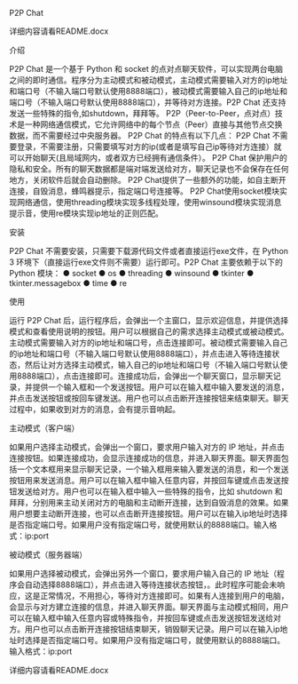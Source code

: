 P2P Chat

详细内容请看README.docx

介绍

  P2P Chat 是一个基于 Python 和 socket 的点对点聊天软件，可以实现两台电脑之间的即时通信。程序分为主动模式和被动模式，主动模式需要输入对方的ip地址和端口号（不输入端口号默认使用8888端口），被动模式需要输入自己的ip地址和端口号（不输入端口号默认使用8888端口），并等待对方连接。P2P Chat 还支持发送一些特殊的指令,如shutdown，拜拜等。
P2P（Peer-to-Peer，点对点）技术是一种网络通信模式，它允许网络中的每个节点（Peer）直接与其他节点交换数据，而不需要经过中央服务器。
P2P Chat 的特点有以下几点：
P2P Chat 不需要登录，不需要注册，只需要填写对方的ip(或者是填写自己ip等待对方连接）就可以开始聊天(且局域网内，或者双方已经拥有通信条件）。
P2P Chat 保护用户的隐私和安全。所有的聊天数据都是端对端发送给对方，聊天记录也不会保存在任何地方，关闭软件后就会自动删除。
P2P Chat提供了一些额外的功能，如自主断开连接，自毁消息，蜂鸣器提示，指定端口号连接等。
P2P Chat使用socket模块实现网络通信，使用threading模块实现多线程处理，使用winsound模块实现消息提示音，使用re模块实现ip地址的正则匹配。

安装

  P2P Chat 不需要安装，只需要下载源代码文件或者直接运行exe文件，在 Python 3 环境下（直接运行exe文件则不需要）运行即可。P2P Chat 主要依赖于以下的 Python 模块：
●	socket
●	os
●	threading
●	winsound
●	tkinter
●	tkinter.messagebox
●	time
●	re

使用

  运行 P2P Chat 后，运行程序后，会弹出一个主窗口，显示欢迎信息，并提供选择模式和查看使用说明的按钮。用户可以根据自己的需求选择主动模式或被动模式。主动模式需要输入对方的ip地址和端口号，点击连接即可。被动模式需要输入自己的ip地址和端口号（不输入端口号默认使用8888端口），并点击进入等待连接状态，然后让对方选择主动模式，输入自己的ip地址和端口号（不输入端口号默认使用8888端口），点击连接即可。连接成功后，会弹出一个聊天窗口，显示聊天记录，并提供一个输入框和一个发送按钮。用户可以在输入框中输入要发送的消息，并点击发送按钮或按回车键发送。用户也可以点击断开连接按钮来结束聊天。聊天过程中，如果收到对方的消息，会有提示音响起。
  
  主动模式（客户端）
 
如果用户选择主动模式，会弹出一个窗口，要求用户输入对方的 IP 地址，并点击连接按钮。如果连接成功，会显示连接成功的信息，并进入聊天界面。聊天界面包括一个文本框用来显示聊天记录，一个输入框用来输入要发送的消息，和一个发送按钮用来发送消息。用户可以在输入框中输入任意内容，并按回车键或点击发送按钮发送给对方。用户也可以在输入框中输入一些特殊的指令，比如 shutdown 和 拜拜，分别用来主动关闭对方的电脑和主动断开连接，达到自毁消息的效果。如果用户想要主动断开连接，也可以点击断开连接按钮。用户可以在输入ip地址时选择是否指定端口号。如果用户没有指定端口号，就使用默认的8888端口。输入格式：ip:port

被动模式（服务器端）

 
如果用户选择被动模式，会弹出另外一个窗口，要求用户输入自己的 IP 地址（程序会自动选择8888端口），并点击进入等待连接状态按钮，。此时程序可能会未响应，这是正常情况，不用担心，等待对方连接即可。如果有人连接到用户的电脑，会显示与对方建立连接的信息，并进入聊天界面。聊天界面与主动模式相同，用户可以在输入框中输入任意内容或特殊指令，并按回车键或点击发送按钮发送给对方。用户也可以点击断开连接按钮结束聊天，销毁聊天记录。用户可以在输入ip地址时选择是否指定端口号。如果用户没有指定端口号，就使用默认的8888端口。输入格式：ip:port


详细内容请看README.docx



